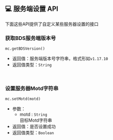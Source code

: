 ## 💻 服务端设置 API

下面这些API提供了自定义某些服务器设置的接口

### 获取BDS服务端版本号

`mc.getBDSVersion()`

- 返回值：服务端版本号字符串，格式形如`v1.17.10`
- 返回值类型：`String`

<br>

### 设置服务器Motd字符串  

`mc.setMotd(motd)`

- 参数：
  - motd : `String`  
    目标Motd字符串  
- 返回值：是否设置成功
- 返回值类型：`Boolean`

<br>
